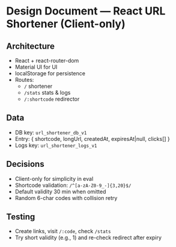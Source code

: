 # Design Document — React URL Shortener (Client-only)

## Architecture
- React + react-router-dom
- Material UI for UI
- localStorage for persistence
- Routes:
  - `/` shortener
  - `/stats` stats & logs
  - `/:shortcode` redirector

## Data
- DB key: `url_shortener_db_v1`
- Entry: { shortcode, longUrl, createdAt, expiresAt|null, clicks[] }
- Logs key: `url_shortener_logs_v1`

## Decisions
- Client-only for simplicity in eval
- Shortcode validation: `/^[a-zA-Z0-9_-]{3,20}$/`
- Default validity 30 min when omitted
- Random 6-char codes with collision retry

## Testing
- Create links, visit `/:code`, check `/stats`
- Try short validity (e.g., 1) and re-check redirect after expiry
